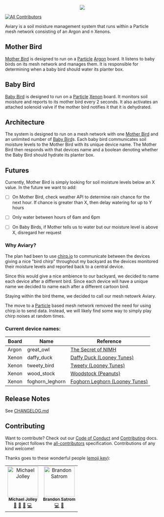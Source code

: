 <p align="center">
    <img src="https://user-images.githubusercontent.com/1228996/58039409-4d5e1400-7af8-11e9-91bc-affc18c1a311.png">
</p>

[![All Contributors](https://img.shields.io/badge/all_contributors-2-orange.svg?style=flat-square)](#contributors)

Aviary is a soil moisture management system that runs within a Particle mesh network consisting of an Argon and n Xenons.

## Mother Bird

[Mother Bird](https://github.com/MichaelJolley/aviary/src/mother-bird/README.md) is designed to run on a [Particle](https://particle.io) [Argon](https://docs.particle.io/datasheets/wi-fi/argon-datasheet/) board.  It listens to baby birds on its mesh network and manages them.  It is responsible for determining when a baby bird should water its planter box.

## Baby Bird

[Baby Bird](https://github.com/MichaelJolley/aviary/src/baby-bird/README.md) is designed to run on a [Particle](https://particle.io) [Xenon](https://docs.particle.io/datasheets/mesh/xenon-datasheet/) board.  It monitors soil moisture and reports to its mother bird every 2 seconds.  It also activates an attached solenoid valve if the mother bird notifies it that it is dehydrated.

## Architecture

The system is designed to run on a mesh network with one [Mother Bird](https://github.com/MichaelJolley/aviary/src/mother-bird/README.md) and an unlimited number of [Baby Bird](https://github.com/MichaelJolley/aviary/src/baby-bird/README.md)s.  Each baby bird communicates soil moisture levels to the Mother Bird with its unique device name.  The Mother Bird then responds with that devices name and a boolean denoting whether the Baby Bird should hydrate its planter box.

## Futures

Currently, Mother Bird is simply looking for soil moisture levels below an X value.  In the future we want to add:

- [ ] On Mother Bird, check weather API to determine rain chance for the next hour.  If chance is greater than X, then delay watering for up to Y hours
- [ ] Only water between hours of 6am and 6pm
- [ ] On Baby Birds, if Mother tells us to water but our moisture level is above X, disregard her request 


### Why Aviary?

The plan had been to use [chirp.io](https://chirp.io/) to communicate between the devices giving a nice "bird chirp" throughout my backyard as the devices monitored their moisture levels and reported back to a central device.  

Since this would give a nice ambience to our backyard, we decided to name each device after a different bird.  Since each device will have a unique name we decided to name each after a different cartoon bird.

Staying within the bird theme, we decided to call our mesh netowrk Aviary.

The move to a [Particle](https://particle.io) based mesh network removed the need for using chirp.io to send data.  Instead, we will likely find some way to simply play chirp noises at random times.

### Current device names:

| Board     | Name                  | Reference                                                                         |
| ---       | ---                   | ---                                                                               |
| Argon     | great_owl             | [The Secret of NIMH](https://en.wikipedia.org/wiki/The_Secret_of_NIMH)            |
| Xenon     | daffy_duck            | [Daffy Duck (Looney Tunes)](https://en.wikipedia.org/wiki/Daffy_Duck)             |
| Xenon     | tweety_bird           | [Tweety (Looney Tunes)](https://en.wikipedia.org/wiki/Tweety)                     |
| Xenon     | wood_stock            | [Woodstock (Peanuts)](https://en.wikipedia.org/wiki/Woodstock_(Peanuts))          |
| Xenon     | foghorn_leghorn       | [Foghorn Leghorn (Looney Tunes)](https://en.wikipedia.org/wiki/Foghorn_Leghorn)   |


## Release Notes

See [CHANGELOG.md](CHANGELOG.md)


## Contributing

Want to contribute? Check out our [Code of Conduct](CODE_OF_CONDUCT.md) and [Contributing](CONTRIBUTING.md) docs. This project follows the [all-contributors](https://github.com/all-contributors/all-contributors) specification.  Contributions of any kind welcome!

Thanks goes to these wonderful people ([emoji key](https://allcontributors.org/docs/en/emoji-key)):

<!-- ALL-CONTRIBUTORS-LIST:START - Do not remove or modify this section -->
<!-- prettier-ignore -->
<table><tr><td align="center"><a href="https://michaeljolley.com/"><img src="https://avatars2.githubusercontent.com/u/1228996?v=4" width="100px;" alt="Michael Jolley"/><br /><sub><b>Michael Jolley</b></sub></a><br /><a href="https://github.com/MichaelJolley/aviary/commits?author=MichaelJolley" title="Documentation">📖</a> <a href="#ideas-MichaelJolley" title="Ideas, Planning, & Feedback">🤔</a> <a href="#design-MichaelJolley" title="Design">🎨</a> <a href="https://github.com/MichaelJolley/aviary/commits?author=MichaelJolley" title="Code">💻</a></td><td align="center"><a href="http://www.carrotpantsstudios.com"><img src="https://avatars2.githubusercontent.com/u/108356?v=4" width="100px;" alt="Brandon Satrom"/><br /><sub><b>Brandon Satrom</b></sub></a><br /><a href="https://github.com/MichaelJolley/aviary/commits?author=bsatrom" title="Code">💻</a> <a href="#ideas-bsatrom" title="Ideas, Planning, & Feedback">🤔</a></td></tr></table>

<!-- ALL-CONTRIBUTORS-LIST:END -->
